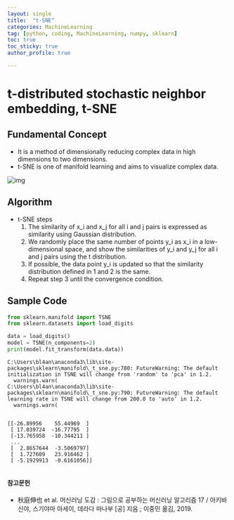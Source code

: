 ```yaml
---
layout: single
title:  "t-SNE"
categories: MachineLearning
tag: [python, coding, MachineLearning, numpy, sklearn]
toc: true
toc_sticky: true
author_profile: true

---
```


# t-distributed stochastic neighbor embedding, t-SNE

## Fundamental Concept

- It is a method of dimensionally reducing complex data in high dimensions to two dimensions.
- t-SNE is one of manifold learning and aims to visualize complex data.

![img](/images/2022-04-10-t-SNE/t-SNE.jpg)

## Algorithm

- t-SNE steps
    1. The similarity of x_i and x_j for all i and j pairs is expressed as similarity using Gaussian distribution.
    2. We randomly place the same number of points y_i as x_i in a low-dimensional space, and show the similarities of y_i and y_j for all i and j pairs using the t distribution.
    3. If possible, the data point y_i is updated so that the similarity distribution defined in 1 and 2 is the same.
    4. Repeat step 3 until the convergence condition.

## Sample Code


```python
from sklearn.manifold import TSNE
from sklearn.datasets import load_digits

data = load_digits()
model = TSNE(n_components=2)
print(model.fit_transform(data.data))
```

    C:\Users\bl4an\anaconda3\lib\site-packages\sklearn\manifold\_t_sne.py:780: FutureWarning: The default initialization in TSNE will change from 'random' to 'pca' in 1.2.
      warnings.warn(
    C:\Users\bl4an\anaconda3\lib\site-packages\sklearn\manifold\_t_sne.py:790: FutureWarning: The default learning rate in TSNE will change from 200.0 to 'auto' in 1.2.
      warnings.warn(
    

    [[-26.89956    55.44969  ]
     [ 17.039724  -16.77795  ]
     [-13.765958  -10.344211 ]
     ...
     [  2.8657644  -3.5069797]
     [  1.727609   23.916462 ]
     [ -5.1929913  -0.6161056]]
    


```python

```

#### 참고문헌

- 秋庭伸也 et al. 머신러닝 도감 : 그림으로 공부하는 머신러닝 알고리즘 17 / 아키바 신야, 스기야마 아세이, 데라다 마나부 [공] 지음 ; 이중민 옮김, 2019.
